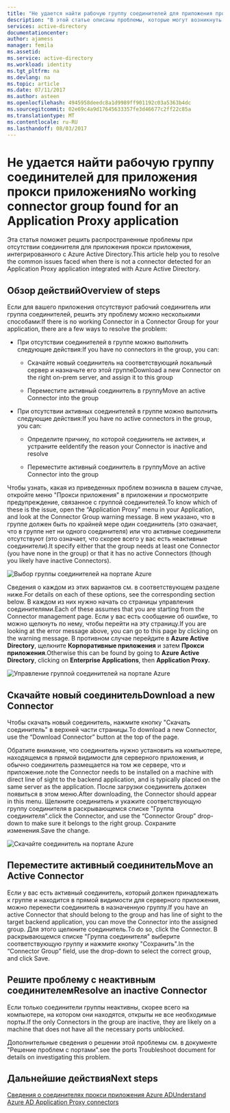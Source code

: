 ```yaml
---
title: "Не удается найти рабочую группу соединителей для приложения прокси приложения | Документы Майкрософт"
description: "В этой статье описаны проблемы, которые могут возникнуть при отсутствии рабочего соединителя или группы соединителей для приложения прокси приложения."
services: active-directory
documentationcenter: 
author: ajamess
manager: femila
ms.assetid: 
ms.service: active-directory
ms.workload: identity
ms.tgt_pltfrm: na
ms.devlang: na
ms.topic: article
ms.date: 07/11/2017
ms.author: asteen
ms.openlocfilehash: 4945958deedc8a1d9989ff901192c03a5363b4dc
ms.sourcegitcommit: 02e69c4a9d17645633357fe3d46677c2ff22c85a
ms.translationtype: MT
ms.contentlocale: ru-RU
ms.lasthandoff: 08/03/2017
---
```

# <a name="no-working-connector-group-found-for-an-application-proxy-application"></a><span data-ttu-id="a67a3-103">Не удается найти рабочую группу соединителей для приложения прокси приложения</span><span class="sxs-lookup"><span data-stu-id="a67a3-103">No working connector group found for an Application Proxy application</span></span>

<span data-ttu-id="a67a3-104">Эта статья поможет решить распространенные проблемы при отсутствии соединителя для приложения прокси приложения, интегрированного с Azure Active Directory.</span><span class="sxs-lookup"><span data-stu-id="a67a3-104">This article help you to resolve the common issues faced when there is not a connector detected for an Application Proxy application integrated with Azure Active Directory.</span></span>

## <a name="overview-of-steps"></a><span data-ttu-id="a67a3-105">Обзор действий</span><span class="sxs-lookup"><span data-stu-id="a67a3-105">Overview of steps</span></span>
<span data-ttu-id="a67a3-106">Если для вашего приложения отсутствуют рабочий соединитель или группа соединителей, решить эту проблему можно несколькими способами:</span><span class="sxs-lookup"><span data-stu-id="a67a3-106">If there is no working Connector in a Connector Group for your application, there are a few ways to resolve the problem:</span></span>

-   <span data-ttu-id="a67a3-107">При отсутствии соединителей в группе можно выполнить следующие действия:</span><span class="sxs-lookup"><span data-stu-id="a67a3-107">If you have no connectors in the group, you can:</span></span>

    -   <span data-ttu-id="a67a3-108">Скачайте новый соединитель на соответствующий локальный сервер и назначьте его этой группе</span><span class="sxs-lookup"><span data-stu-id="a67a3-108">Download a new Connector on the right on-prem server, and assign it to this group</span></span>

    -   <span data-ttu-id="a67a3-109">Переместите активный соединитель в группу</span><span class="sxs-lookup"><span data-stu-id="a67a3-109">Move an active Connector into the group</span></span>

-   <span data-ttu-id="a67a3-110">При отсутствии активных соединителей в группе можно выполнить следующие действия:</span><span class="sxs-lookup"><span data-stu-id="a67a3-110">If you have no active connectors in the group, you can:</span></span>

    -   <span data-ttu-id="a67a3-111">Определите причину, по которой соединитель не активен, и устраните ее</span><span class="sxs-lookup"><span data-stu-id="a67a3-111">Identify the reason your Connector is inactive and resolve</span></span>

    -   <span data-ttu-id="a67a3-112">Переместите активный соединитель в группу</span><span class="sxs-lookup"><span data-stu-id="a67a3-112">Move an active Connector into the group</span></span>

<span data-ttu-id="a67a3-113">Чтобы узнать, какая из приведенных проблем возникла в вашем случае, откройте меню "Прокси приложения" в приложении и просмотрите предупреждение, связанное с группой соединителей.</span><span class="sxs-lookup"><span data-stu-id="a67a3-113">To know which of these is the issue, open the “Application Proxy” menu in your Application, and look at the Connector Group warning message.</span></span> <span data-ttu-id="a67a3-114">В нем указано, что в группе должен быть по крайней мере один соединитель (это означает, что в группе нет ни одного соединителя) или что активные соединители отсутствуют (это означает, что скорее всего у вас есть неактивные соединители).</span><span class="sxs-lookup"><span data-stu-id="a67a3-114">It specify either that the group needs at least one Connector (you have none in the group) or that it has no active Connectors (though you likely have inactive Connectors).</span></span>

   ![Выбор группы соединителей на портале Azure](./media/application-proxy-connectivity-no-working-connector/no-active-connector.png)

<span data-ttu-id="a67a3-116">Сведения о каждом из этих вариантов см. в соответствующем разделе ниже.</span><span class="sxs-lookup"><span data-stu-id="a67a3-116">For details on each of these options, see the corresponding section below.</span></span> <span data-ttu-id="a67a3-117">В каждом из них нужно начать со страницы управления соединителями.</span><span class="sxs-lookup"><span data-stu-id="a67a3-117">Each of these assumes that you are starting from the Connector management page.</span></span> <span data-ttu-id="a67a3-118">Если у вас есть сообщение об ошибке, то можно щелкнуть по нему, чтобы перейти на эту страницу.</span><span class="sxs-lookup"><span data-stu-id="a67a3-118">If you are looking at the error message above, you can go to this page by clicking on the warning message.</span></span> <span data-ttu-id="a67a3-119">В противном случае перейдите в **Azure Active Directory**, щелкните **Корпоративные приложения** и затем **Прокси приложения**.</span><span class="sxs-lookup"><span data-stu-id="a67a3-119">Otherwise this can be found by going to **Azure Active Directory**, clicking on **Enterprise Applications**, then **Application Proxy.**</span></span>

   ![Управление группой соединителей на портале Azure](./media/application-proxy-connectivity-no-working-connector/app-proxy.png)

## <a name="download-a-new-connector"></a><span data-ttu-id="a67a3-121">Скачайте новый соединитель</span><span class="sxs-lookup"><span data-stu-id="a67a3-121">Download a new Connector</span></span>

<span data-ttu-id="a67a3-122">Чтобы скачать новый соединитель, нажмите кнопку "Скачать соединитель" в верхней части страницы.</span><span class="sxs-lookup"><span data-stu-id="a67a3-122">To download a new Connector, use the “Download Connector” button at the top of the page.</span></span>

<span data-ttu-id="a67a3-123">Обратите внимание, что соединитель нужно установить на компьютере, находящемся в прямой видимости для серверного приложения, и обычно соединитель размещается на том же сервере, что и приложение.</span><span class="sxs-lookup"><span data-stu-id="a67a3-123">note the Connector needs to be installed on a machine with direct line of sight to the backend application, and is typically placed on the same server as the application.</span></span> <span data-ttu-id="a67a3-124">После загрузки соединитель должен появиться в этом меню.</span><span class="sxs-lookup"><span data-stu-id="a67a3-124">After downloading, the Connector should appear in this menu.</span></span> <span data-ttu-id="a67a3-125">Щелкните соединитель и укажите соответствующую группу соединителя в раскрывающемся списке "Группа соединителя".</span><span class="sxs-lookup"><span data-stu-id="a67a3-125">click the Connector, and use the “Connector Group” drop-down to make sure it belongs to the right group.</span></span> <span data-ttu-id="a67a3-126">Сохраните изменения.</span><span class="sxs-lookup"><span data-stu-id="a67a3-126">Save the change.</span></span>

   ![Скачайте соединитель на портале Azure](./media/application-proxy-connectivity-no-working-connector/download-connector.png)
   
## <a name="move-an-active-connector"></a><span data-ttu-id="a67a3-128">Переместите активный соединитель</span><span class="sxs-lookup"><span data-stu-id="a67a3-128">Move an Active Connector</span></span>

<span data-ttu-id="a67a3-129">Если у вас есть активный соединитель, который должен принадлежать к группе и находится в прямой видимости для серверного приложения, можно перенести соединитель в назначенную группу.</span><span class="sxs-lookup"><span data-stu-id="a67a3-129">If you have an active Connector that should belong to the group and has line of sight to the target backend application, you can move the Connector into the assigned group.</span></span> <span data-ttu-id="a67a3-130">Для этого щелкните соединитель.</span><span class="sxs-lookup"><span data-stu-id="a67a3-130">To do so, click the Connector.</span></span> <span data-ttu-id="a67a3-131">В раскрывающемся списке "Группа соединителя" выберите соответствующую группу и нажмите кнопку "Сохранить".</span><span class="sxs-lookup"><span data-stu-id="a67a3-131">In the “Connector Group” field, use the drop-down to select the correct group, and click Save.</span></span>

## <a name="resolve-an-inactive-connector"></a><span data-ttu-id="a67a3-132">Решите проблему с неактивным соединителем</span><span class="sxs-lookup"><span data-stu-id="a67a3-132">Resolve an inactive Connector</span></span>

<span data-ttu-id="a67a3-133">Если только соединители группы неактивны, скорее всего на компьютере, на котором они находятся, открыты не все необходимые порты.</span><span class="sxs-lookup"><span data-stu-id="a67a3-133">If the only Connectors in the group are inactive, they are likely on a machine that does not have all the necessary ports unblocked.</span></span>

<span data-ttu-id="a67a3-134">Дополнительные сведения о решении этой проблемы см. в документе "Решение проблем с портами".</span><span class="sxs-lookup"><span data-stu-id="a67a3-134">see the ports Troubleshoot document for details on investigating this problem.</span></span>

## <a name="next-steps"></a><span data-ttu-id="a67a3-135">Дальнейшие действия</span><span class="sxs-lookup"><span data-stu-id="a67a3-135">Next steps</span></span>
[<span data-ttu-id="a67a3-136">Сведения о соединителях прокси приложения Azure AD</span><span class="sxs-lookup"><span data-stu-id="a67a3-136">Understand Azure AD Application Proxy connectors</span></span>](application-proxy-understand-connectors.md)


